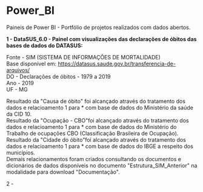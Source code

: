 # Power_BI
Paineis de Power BI - Portfólio de projetos realizados com dados abertos.

<b>1 - DataSUS_6.0 - Painel com visualizações das declarações de óbitos das bases de dados do DATASUS: </b> </p>
Fonte - SIM (SISTEMA DE INFORMAÇÕES DE MORTALIDADE) </br>
Base disponível em: <https://datasus.saude.gov.br/transferencia-de-arquivos/> </br>
DO - Declarações de óbitos - 1979 a 2019 </br>
Ano - 2019 </br>
UF - MG </p>
Resultado da "Causa de óbito" foi alcançado através do tratamento dos dados e relacioamento 1 para * com base de dados do Ministério da saúde da CID 10. </br>
Resultado da "Ocupação - CBO"foi alcançado através do tratamento dos dados e relacioamento 1 para * com base de dados do Ministério do Trabalho de ocupações CBO (Classificação Brasileira de Ocupação). </br>
Resultado da "Cidade do óbito"foi alcançado através do tratamento dos dados e relacioamento 1 para * com base de dados do IBGE a respeito dos municípios. </br>
Demais relacionamentos foram criados consultando os documentos e dicionários de dados disponíveis no documento "Estrutura_SIM_Anterior" na modalidade para download "Documentação".</p>

2 - 
